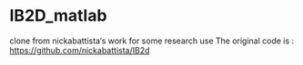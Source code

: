 # IB2D_matlab
clone from nickabattista‘s work for some research use
The original code is : https://github.com/nickabattista/IB2d
